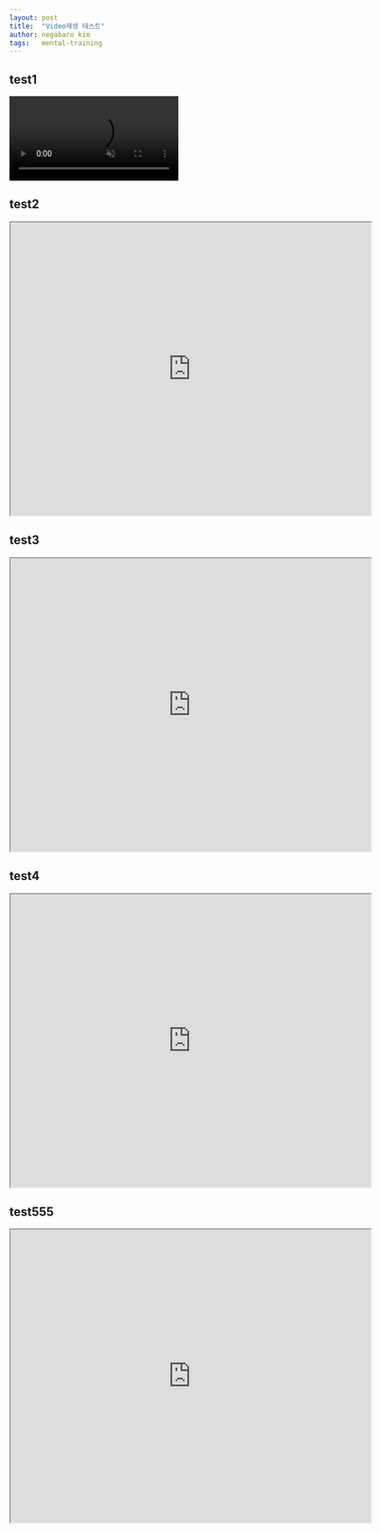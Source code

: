 ```yaml
---
layout: post
title:  "Video재생 테스트"
author: negabaro kim
tags:	mental-training
---
```


## test1
<video autoplay muted playsinline src="https://www.youtube.com/watch?v=adLGHcj_fmA"></video>

## test2

<iframe width="640" height="520"
src="https://www.youtube.com/embed/adLGHcj_fmA">
</iframe>

## test3

<iframe width="640" height="520"
src="https://www.youtube.com/embed/adLGHcj_fmA">
</iframe>


## test4

<iframe width="640" height="520"
src="https://l-youtube.com/watch?v=adLGHcj_fmA&s=02:01&e=02:23">
</iframe>

## test555

<iframe width="640" height="520"
src="https://l-youtube.com/embed?v=adLGHcj_fmA&s=02:01&e=02:23">
</iframe>
